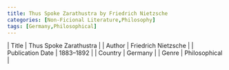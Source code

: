 ```yaml
---
title: Thus Spoke Zarathustra by Friedrich Nietzsche
categories: [Non-Ficional Literature,Philosophy]
tags: [Germany,Philosophical]
---
```

        
| Title | Thus Spoke Zarathustra  |
| Author |  Friedrich Nietzsche  |
| Publication Date | 1883–1892   |
| Country | Germany |
| Genre | Philosophical  |
        